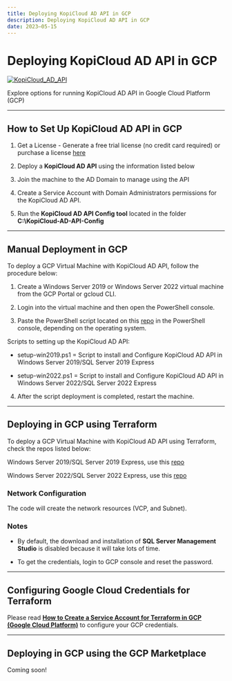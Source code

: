 ```yaml
---
title: Deploying KopiCloud AD API in GCP
description: Deploying KopiCloud AD API in GCP
date: 2023–05-15
---
```


# Deploying KopiCloud AD API in GCP
[![KopiCloud_AD_API](https://img.shields.io/badge/kopiCloud_ad-v1.0+-blueviolet.svg)](https://www.kopicloud-ad-api.com)

Explore options for running KopiCloud AD API in Google Cloud Platform (GCP)

----

## How to Set Up KopiCloud AD API in GCP

1. Get a License - Generate a free trial license (no credit card required) or purchase a license [here](https://www.kopicloud-ad-api.com/get-license)

2. Deploy a **KopiCloud AD API** using the information listed below

3. Join the machine to the AD Domain to manage using the API

4. Create a Service Account with Domain Administrators permissions for the KopiCloud AD API.

5. Run the **KopiCloud AD API Config tool** located in the folder **C:\KopiCloud-AD-API-Config**

----

## Manual Deployment in GCP

To deploy a GCP Virtual Machine with KopiCloud AD API, follow the procedure below:

1. Create a Windows Server 2019 or Windows Server 2022 virtual machine from the GCP Portal or gcloud CLI.

2. Login into the virtual machine and then open the PowerShell console.

3. Paste the PowerShell script located on this [repo](https://github.com/KopiCloud-AD-API/kopicloud-ad-api-setup-scripts) in the PowerShell console, depending on the operating system.

Scripts to setting up the KopiCloud AD API:

* setup-win2019.ps1 = Script to install and Configure KopiCloud AD API in Windows Server 2019/SQL Server 2019 Express

* setup-win2022.ps1 = Script to install and Configure KopiCloud AD API in Windows Server 2022/SQL Server 2022 Express

4. After the script deployment is completed, restart the machine.

----

## Deploying in GCP using Terraform

To deploy a GCP Virtual Machine with KopiCloud AD API using Terraform, check the repos listed below:

Windows Server 2019/SQL Server 2019 Express, use this [repo](https://github.com/KopiCloud-AD-API/terraform-gcp-kopicloud-ad-api-instance-win2019)

Windows Server 2022/SQL Server 2022 Express, use this [repo](https://github.com/KopiCloud-AD-API/terraform-gcp-kopicloud-ad-api-instance-win2022)

### Network Configuration

The code will create the network resources (VCP, and Subnet).

### Notes

- By default, the download and installation of **SQL Server Management Studio** is disabled because it will take lots of time.

- To get the credentials, login to GCP console and reset the password.

----

## Configuring Google Cloud Credentials for Terraform

Please read **[How to Create a Service Account for Terraform in GCP (Google Cloud Platform)](https://medium.com/@gmusumeci/how-to-create-a-service-account-for-terraform-in-gcp-google-cloud-platform-f75a0cf918d1)** to configure your GCP credentials.

----

## Deploying in GCP using the GCP Marketplace

Coming soon!
